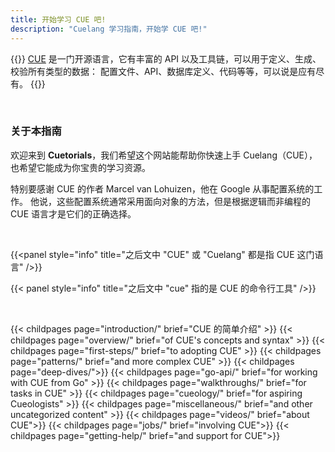 ```yaml
---
title: 开始学习 CUE 吧!
description: "Cuelang 学习指南，开始学 CUE 吧!"
---
```


{{<lead>}}
[CUE](https://cuelang.org) 是一门开源语言，它有丰富的 API 以及工具链，可以用于定义、生成、校验所有类型的数据：
配置文件、API、数据库定义、代码等等，可以说是应有尽有。
{{</lead>}}

<br>

### 关于本指南

欢迎来到 __Cuetorials__，我们希望这个网站能帮助你快速上手 Cuelang（CUE），也希望它能成为你宝贵的学习资源。

特别要感谢 CUE 的作者 Marcel van Lohuizen，他在 Google 从事配置系统的工作。
他说，这些配置系统通常采用面向对象的方法，但是根据逻辑而非编程的 CUE 语言才是它们的正确选择。
                       
<br>

{{<panel style="info" title="之后文中 \"CUE\" 或 \"Cuelang\" 都是指 CUE 这门语言" />}}

{{< panel style="info" title="之后文中 \"cue\" 指的是 CUE 的命令行工具" />}}

<br>

{{< childpages page="introduction/" brief="CUE 的简单介绍" >}}
{{< childpages page="overview/" brief="of CUE's concepts and syntax" >}}
{{< childpages page="first-steps/" brief="to adopting CUE" >}}
{{< childpages page="patterns/" brief="and more complex CUE" >}}
{{< childpages page="deep-dives/">}}
{{< childpages page="go-api/" brief="for working with CUE from Go" >}}
{{< childpages page="walkthroughs/" brief="for tasks in CUE" >}}
{{< childpages page="cueology/" brief="for aspiring Cueologists" >}}
{{< childpages page="miscellaneous/" brief="and other uncategorized content" >}}
{{< childpages page="videos/" brief="about CUE">}}
{{< childpages page="jobs/" brief="involving CUE">}}
{{< childpages page="getting-help/" brief="and support for CUE">}}


